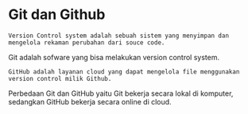 # Git dan Github

~~~
Version Control system adalah sebuah sistem yang menyimpan dan mengelola rekaman perubahan dari souce code.

~~~
Git adalah sofware yang bisa melakukan version control system.

~~~
GitHub adalah layanan cloud yang dapat mengelola file menggunakan version control milik Github.

~~~
Perbedaan Git dan GitHub yaitu Git bekerja secara lokal di komputer, sedangkan GitHub bekerja secara online di cloud.